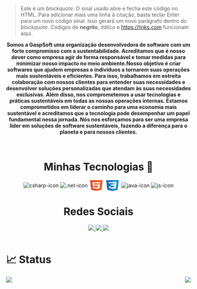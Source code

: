 >Este é um *blockquote*. O sinal usado abre e fecha este código no HTML. 
>Para adicionar mais uma linha à citação, basta teclar Enter para um novo
>código sinal. Isso gerará um novo parágrafo dentro do *blockquote*.
>Códigos de **negrito**, _itálico_ e <https://links.com> funcionam aqui.

<p align="center"><strong>Somos a GaspSoft uma organização desenvolvedora de software com um forte compromisso com a sustentabilidade. Acreditamos que é nosso dever como empresa agir de forma responsável e tomar medidas para minimizar nosso impacto no meio ambiente.Nosso objetivo é criar softwares que ajudem empresas e indivíduos a tornarem suas operações mais sustentáveis e eficientes. Para isso, trabalhamos em estreita colaboração com nossos clientes para entender suas necessidades e desenvolver soluções personalizadas que atendam às suas necessidades exclusivas. Além disso, nos comprometemos a usar tecnologias e práticas sustentáveis em todas as nossas operações internas. Estamos comprometidos em liderar o caminho para uma economia mais sustentável e acreditamos que a tecnologia pode desempenhar um papel fundamental nessa jornada. Nós nos esforçamos para ser uma empresa líder em soluções de software sustentáveis, fazendo a diferença para o planeta e para nossos clientes.</strong></p>

<div  align="center"> 
  <div style="display: inline_block"><br>
    <h1 align="center">Minhas Tecnologias 🚀</h1>
    <img align="center" height="30" width="40"alt="csharp-icon" src="https://cdn.jsdelivr.net/gh/devicons/devicon/icons/csharp/csharp-original.svg" />
    <img align="center" height="30" width="40" alt=".net-icon" src="https://cdn.jsdelivr.net/gh/devicons/devicon/icons/dotnetcore/dotnetcore-original.svg"/>
    <img align="center" height="30" width="40" alt="html-icon" src="https://raw.githubusercontent.com/devicons/devicon/master/icons/html5/html5-original.svg"/>
    <img align="center" height="30" width="40" alt="css-icon" src="https://raw.githubusercontent.com/devicons/devicon/master/icons/css3/css3-original.svg"/>
    <img align="center" height="30" width="40" alt="java-icon" src="https://cdn.jsdelivr.net/gh/devicons/devicon/icons/java/java-original.svg"/>
    <img align="center" height="30" width="40" alt="js-icon" src="https://cdn.jsdelivr.net/gh/devicons/devicon/icons/javascript/javascript-original.svg"/>
  </div>
    
  
  <h1 align="center">Redes Sociais</h1>
    <a href = "mailto: pedrogodri@gmail.com">
      <img width="30" src="gmail.svg">
    </a>
    <a href = "https://www.linkedin.com/in/pedro-henrique-godri/">
      <img width="25" src="linkedin.svg">
    </a>
    <a href = "https://www.instagram.com/pedro_godri/">
      <img width="25" src="instagram.png">
    </a>
</div>

<br>

<div>
  <h1>📈 Status</h1>
  <img align="left" height="170em" src="https://github-readme-stats.vercel.app/api?username=GaspSofti&show_icons=true&theme=transparent"/>
  <img align="right" height="170em" src="https://github-readme-stats.vercel.app/api/top-langs/?username=GaspSoft&layout=compact&langs_count=16&theme=transparent"/>
</div>
